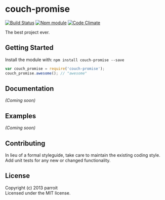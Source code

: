 # couch-promise
[![Build Status](https://secure.travis-ci.org/parroit/couch-promise.png?branch=master)](http://travis-ci.org/parroit/couch-promise)  [![Npm module](https://badge.fury.io/js/couch-promise.png)](https://npmjs.org/package/couch-promise) [![Code Climate](https://codeclimate.com/github/parroit/couch-promise.png)](https://codeclimate.com/github/parroit/couch-promise)

The best project ever.

## Getting Started
Install the module with: `npm install couch-promise --save`

```javascript
var couch_promise = require('couch-promise');
couch_promise.awesome(); // "awesome"
```

## Documentation
_(Coming soon)_

## Examples
_(Coming soon)_

## Contributing
In lieu of a formal styleguide, take care to maintain the existing coding style.
Add unit tests for any new or changed functionality.


## License
Copyright (c) 2013 parroit  
Licensed under the MIT license.

